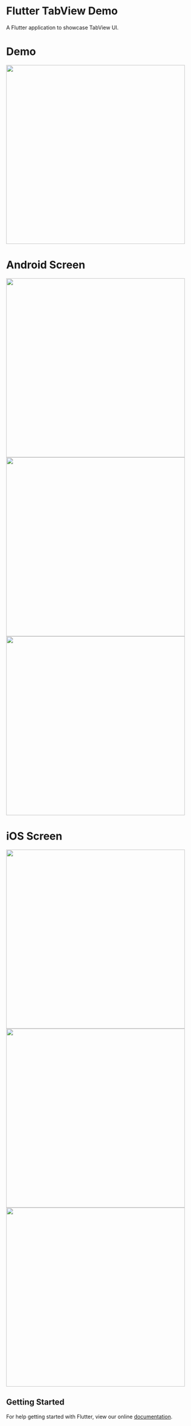 # Flutter TabView Demo

A Flutter application to showcase TabView UI.

# Demo
<img height="480px" src="https://github.com/flutter-devs/flutter_tabview_demo/blob/master/screens/demo.gif">



# Android Screen
<img height="480px" src="https://github.com/flutter-devs/flutter_tabview_demo/blob/master/screens/Android1.jpg"> <img height="480px" src="https://github.com/flutter-devs/flutter_tabview_demo/blob/master/screens/android2.jpg"> <img height="480px" src="https://github.com/flutter-devs/flutter_tabview_demo/blob/master/screens/android3.jpg">


# iOS Screen
<img height="480px" src="https://github.com/flutter-devs/flutter_tabview_demo/blob/master/screens/iPhone1.jpg"> <img height="480px" src="https://github.com/flutter-devs/flutter_tabview_demo/blob/master/screens/iphone2.jpg"> <img height="480px" src="https://github.com/flutter-devs/flutter_tabview_demo/blob/master/screens/iphone3.jpg">



## Getting Started

For help getting started with Flutter, view our online
[documentation](https://flutter.io/).
